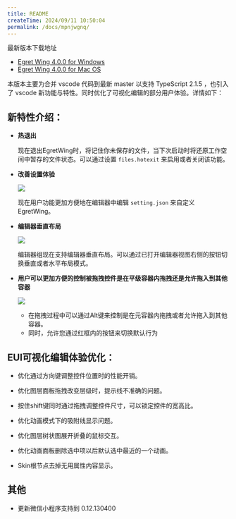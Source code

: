 ```yaml
---
title: README
createTime: 2024/09/11 10:50:04
permalink: /docs/mpnjwgnq/
---
```


最新版本下载地址

- [Egret Wing 4.0.0 for Windows](http://tool.egret-labs.org/EgretWing/electron/EgretWing-v4.0.0.exe?d=0707)
- [Egret Wing 4.0.0 for Mac OS](http://tool.egret-labs.org/EgretWing/electron/EgretWing-v4.0.0.dmg?d=0707)

本版本主要为合并 vscode 代码到最新 master 以支持 TypeScript 2.1.5 ，也引入了 vscode 新功能与特性。同时优化了可视化编辑的部分用户体验。详情如下：

## 新特性介绍：

- **热退出**

	现在退出EgretWing时，将记住你未保存的文件，当下次启动时将还原工作空间中暂存的文件状态。可以通过设置 `files.hotexit` 来启用或者关闭该功能。

- **改善设置体验**

	![](2.png)

	现在用户功能更加方便地在编辑器中编辑 `setting.json` 来自定义EgretWing。

- **编辑器垂直布局**

	![](3.png)

	编辑器组现在支持编辑器垂直布局。可以通过已打开编辑器视图右侧的按钮切换垂直或者水平布局模式。

- **用户可以更加方便的控制被拖拽控件是在平级容器内拖拽还是允许拖入到其他容器**

	![](1.png)
	- 在拖拽过程中可以通过Alt键来控制是在元容器内拖拽或者允许拖入到其他容器。
	- 同时，允许您通过红框内的按钮来切换默认行为

## EUI可视化编辑体验优化：

- 优化通过方向键调整控件位置时的性能开销。

- 优化图层面板拖拽改变层级时，提示线不准确的问题。

- 按住shift键同时通过拖拽调整控件尺寸，可以锁定控件的宽高比。

- 优化动画模式下的吸附线显示问题。

- 优化图层树状图展开折叠的鼠标交互。

- 优化动画面板删除选中项以后默认选中最近的一个动画。

- Skin根节点去掉无用属性内容显示。

## 其他

- 更新微信小程序支持到 0.12.130400
